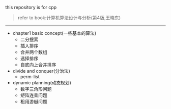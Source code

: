 this repository is for cpp  
> refer to book:计算机算法设计与分析(第4版,王晓东)
---
* chapter1 basic concept(一些基本的算法)  
  - 二分搜索  
  - 插入排序  
  - 合并两个数组
  - 选择排序
  - 自底向上合并排序
* divide and conquer(分治法) 
  - perm-list
* dynamic planning(动态规划)
  - 数字三角形问题
  - 矩阵连乘问题
  - 租用游艇问题
  